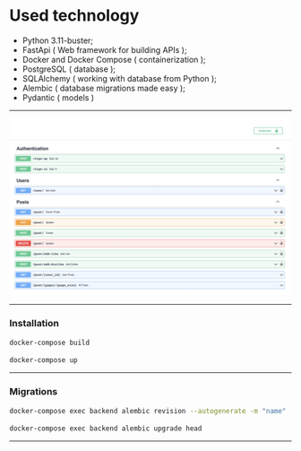 # Used technology
- Python 3.11-buster;
- FastApi ( Web framework for building APIs );
- Docker and Docker Compose ( containerization );
- PostgreSQL ( database );
- SQLAlchemy ( working with database from Python );
- Alembic ( database migrations made easy );
- Pydantic ( models )

<hr/>

![image](templates/image.png)

<hr/>

### Installation

```sh
docker-compose build
```

```sh
docker-compose up
```

<hr/>


### Migrations

```sh
docker-compose exec backend alembic revision --autogenerate -m "name"
```

```sh
docker-compose exec backend alembic upgrade head
```

<hr/>

